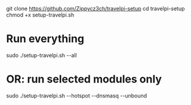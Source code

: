 git clone https://github.com/Zippycz3ch/travelpi-setup
cd travelpi-setup
chmod +x setup-travelpi.sh

# Run everything
sudo ./setup-travelpi.sh --all

# OR: run selected modules only
sudo ./setup-travelpi.sh --hotspot --dnsmasq --unbound